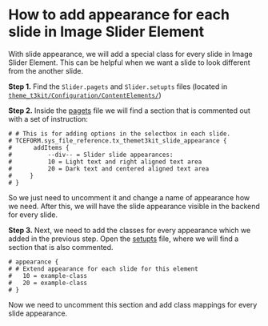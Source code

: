 # How to add appearance for each slide in Image Slider Element

With slide appearance, we will add a special class for every slide in Image Slider Element.  This can be helpful when we want a slide to look different from the another slide.

**Step 1.**
Find the `Slider.pagets` and `Slider.setupts` files (located in [```theme_t3kit/Configuration/ContentElements/```](https://github.com/t3kit/theme_t3kit/tree/master/Configuration/ContentElements))


**Step 2.**
Inside the [pagets](https://github.com/t3kit/theme_t3kit/blob/master/Configuration/ContentElements/Slider.pagets) file we will find a section that is commented out with a set of instruction:
```
# # This is for adding options in the selectbox in each slide.
# TCEFORM.sys_file_reference.tx_themet3kit_slide_appearance {
#      addItems {
#          --div-- = Slider slide appearances:
#          10 = Light text and right aligned text area
#          20 = Dark text and centered aligned text area
#     }
# }
```
So we just need to uncomment it and change a name of appearance how we need. After this, we will have the slide appearance visible in the backend for every slide.

**Step 3.**
Next, we need to add the classes for every appearance which we added in the previous step.
Open the [setupts](https://github.com/t3kit/theme_t3kit/blob/master/Configuration/ContentElements/Slider.setupts) file, where we will find a section that is also commented.
```
# appearance {
# # Extend appearance for each slide for this element
#   10 = example-class
#   20 = example-class
# }
```
Now we need to uncomment this section and add class mappings for every slide appearance.